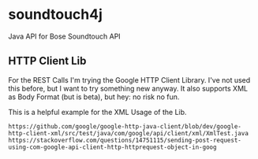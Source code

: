 # soundtouch4j
Java API for Bose Soundtouch API


## HTTP Client Lib

For the REST Calls I'm trying the Google HTTP Client Library. I've not used this before, but I want 
to try something new anyway. It also supports XML as Body Format (but is beta), but hey: no risk no fun.

This is a helpful example for the XML Usage of the Lib.
```
https://github.com/google/google-http-java-client/blob/dev/google-http-client-xml/src/test/java/com/google/api/client/xml/XmlTest.java
https://stackoverflow.com/questions/14751115/sending-post-request-using-com-google-api-client-http-httprequest-object-in-goog
```